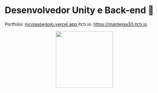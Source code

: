 # Desenvolvedor Unity e Back-end 🐸

Portfolio: <a href="https://nicolas-pegolo.vercel.app"> nicolaspegolo.vercel.app </a>
Itch.io: https://manteiga30.itch.io

<div align="center">
  <a href="https://github.com/Manteiga30">
  <img height="180em" src="https://github-readme-stats.vercel.app/api/top-langs/?username=Matrix3003&layout=compact&langs_count=7&theme=dark"/></a>
</div>
